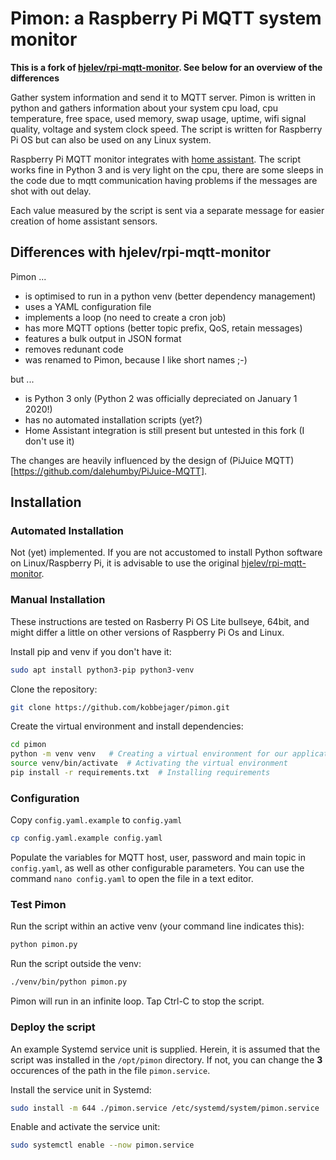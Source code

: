 # Pimon: a Raspberry Pi MQTT system monitor

**This is a fork of [hjelev/rpi-mqtt-monitor](https://github.com/hjelev/rpi-mqtt-monitor). See below for an overview of the differences**

Gather system information and send it to MQTT server. Pimon is written in python and gathers information about your system cpu load, cpu temperature, free space, used memory, swap usage, uptime, wifi signal quality, voltage and system clock speed. The script is written for Raspberry Pi OS but can also be used on any Linux system.

Raspberry Pi MQTT monitor integrates with [home assistant](https://www.home-assistant.io/). The script works fine in Python 3 and is very light on the cpu, there are some sleeps in the code due to mqtt communication having problems if the messages are shot with out delay.

Each value measured by the script is sent via a separate message for easier creation of home assistant sensors.

## Differences with hjelev/rpi-mqtt-monitor

Pimon ...
* is optimised to run in a python venv (better dependency management)
* uses a YAML configuration file
* implements a loop (no need to create a cron job)
* has more MQTT options (better topic prefix, QoS, retain messages)
* features a bulk output in JSON format
* removes redunant code
* was renamed to Pimon, because I like short names ;-)

but ...
* is Python 3 only (Python 2 was officially depreciated on January 1 2020!)
* has no automated installation scripts (yet?)
* Home Assistant integration is still present but untested in this fork (I don't use it)

The changes are heavily influenced by the design of (PiJuice MQTT)[https://github.com/dalehumby/PiJuice-MQTT].

## Installation

### Automated Installation
Not (yet) implemented. If you are not accustomed to install Python software on Linux/Raspberry Pi, it is advisable to use the original [hjelev/rpi-mqtt-monitor](https://github.com/hjelev/rpi-mqtt-monitor).

### Manual Installation

These instructions are tested on Rasberry Pi OS Lite bullseye, 64bit, and might differ a little on other versions of Raspberry Pi Os and Linux.

Install pip and venv if you don't have it:
```bash
sudo apt install python3-pip python3-venv
```

Clone the repository:
```bash
git clone https://github.com/kobbejager/pimon.git
```

Create the virtual environment and install dependencies:
```bash
cd pimon
python -m venv venv   # Creating a virtual environment for our application
source venv/bin/activate  # Activating the virtual environment
pip install -r requirements.txt  # Installing requirements
```

### Configuration

Copy ```config.yaml.example``` to ```config.yaml```
```bash
cp config.yaml.example config.yaml
```

Populate the variables for MQTT host, user, password and main topic in ```config.yaml```, as well as other configurable parameters. You can use the command ```nano config.yaml``` to open the file in a text editor.

### Test Pimon

Run the script within an active venv (your command line indicates this):
```bash
python pimon.py
```

Run the script outside the venv:
```bash
./venv/bin/python pimon.py
```

Pimon will run in an infinite loop. Tap Ctrl-C to stop the script.

### Deploy the script

An example Systemd service unit is supplied. Herein, it is assumed that the script was installed in the ```/opt/pimon``` directory. If not, you can change the __3__ occurences of the path in the file ```pimon.service```.

Install the service unit in Systemd:
```bash
sudo install -m 644 ./pimon.service /etc/systemd/system/pimon.service
```

Enable and activate the service unit:
```bash
sudo systemctl enable --now pimon.service
```

